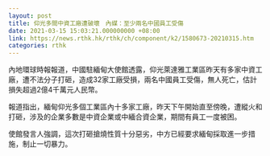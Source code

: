 ```yaml
---
layout: post
title: 仰光多間中資工廠遭破壞　內媒：至少兩名中國員工受傷
date: 2021-03-15 15:03:21.000000000 +08:00
link: https://news.rthk.hk/rthk/ch/component/k2/1580673-20210315.htm
categories: rthk
---
```


內地環球時報報道，中國駐緬甸大使館透露，仰光萊達雅工業區昨天有多家中資工廠，遭不法分子打砸，造成32家工廠受損，兩名中國員工受傷，無人死亡，估計損失超過2億4千萬元人民幣。

報道指出，緬甸仰光多個工業區內十多家工廠，昨天下午開始直至傍晚，遭縱火和打砸，涉及的企業多數是中資企業或中緬合資企業，期間有員工一度被困。

使館發言人強調，這次打砸搶燒性質十分惡劣，中方已經要求緬甸採取進一步措施，制止一切暴力。
